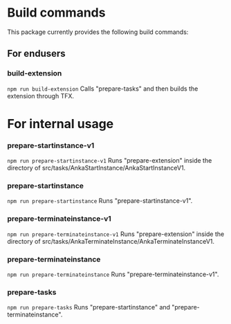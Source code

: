# Build commands
This package currently provides the following build commands:

## For endusers

### build-extension
`npm run build-extension` 
Calls "prepare-tasks" and then builds the extension through TFX.

# For internal usage

### prepare-startinstance-v1
`npm run prepare-startinstance-v1` 
Runs "prepare-extension" inside the directory of src/tasks/AnkaStartInstance/AnkaStartInstanceV1.

### prepare-startinstance
`npm run prepare-startinstance` 
Runs "prepare-startinstance-v1".

### prepare-terminateinstance-v1
`npm run prepare-terminateinstance-v1` 
Runs "prepare-extension" inside the directory of src/tasks/AnkaTerminateInstance/AnkaTerminateInstanceV1.

### prepare-terminateinstance
`npm run prepare-terminateinstance` 
Runs "prepare-terminateinstance-v1".

### prepare-tasks
`npm run prepare-tasks` 
Runs "prepare-startinstance" and "prepare-terminateinstance".

